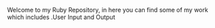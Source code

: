 Welcome to my Ruby Repository, in here you can find some of my work which includes
  .User Input and Output
